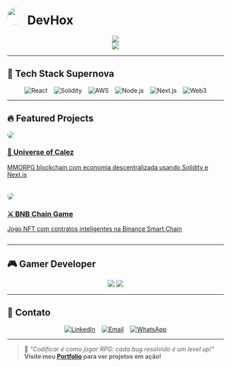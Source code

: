 # <img src="https://avatars.githubusercontent.com/u/1234567?v=4" width="40" style="border-radius: 50%"/> **DevHox**  
<p align="center">
  <a href="https://github.com/DevHoxx">
    <img src="https://github-readme-stats.vercel.app/api?username=DevHoxx&show_icons=true&theme=radical&include_all_commits=true&count_private=true" />
  </a>
  <br/>
  <img src="https://github-readme-streak-stats.herokuapp.com/?user=DevHoxx&theme=radical&date_format=j%e%b" />
</p>

---

## 🚀 **Tech Stack Supernova**  
<div style="display: flex; flex-wrap: wrap; gap: 15px; justify-content: center;">
  <img src="https://img.shields.io/badge/React-61DAFB?style=for-the-badge&logo=react&logoColor=black" alt="React"/>
  <img src="https://img.shields.io/badge/Solidity-363636?style=for-the-badge&logo=ethereum&logoColor=white" alt="Solidity"/>
  <img src="https://img.shields.io/badge/AWS-232F3E?style=for-the-badge&logo=amazon-aws&logoColor=white" alt="AWS"/>
  <img src="https://img.shields.io/badge/Node.js-339933?style=for-the-badge&logo=node.js&logoColor=white" alt="Node.js"/>
  <img src="https://img.shields.io/badge/Next.js-000000?style=for-the-badge&logo=next.js&logoColor=white" alt="Next.js"/>
  <img src="https://img.shields.io/badge/Web3-15A6A6?style=for-the-badge&logo=web3.js&logoColor=white" alt="Web3"/>
</div>

---

## 🔥 **Featured Projects**  
<div style="display: grid; grid-template-columns: repeat(auto-fit, minmax(300px, 1fr)); gap: 20px;">
  <div>
    <a href="https://github.com/DevHoxx/universe-of-calez---BKP">
      <img src="https://via.placeholder.com/300x150/000000/FFFFFF?text=Blockchain+Game" style="border-radius: 10px;"/>
      <h3>🌌 Universe of Calez</h3>
      <p>MMORPG blockchain com economia descentralizada usando Solidity e Next.js</p>
    </a>
  </div>
  <div>
    <a href="https://github.com/DevHoxx/smart-contract-bnb-game-web">
      <img src="https://via.placeholder.com/300x150/2962FF/FFFFFF?text=Web3+Game" style="border-radius: 10px;"/>
      <h3>⚔️ BNB Chain Game</h3>
      <p>Jogo NFT com contratos inteligentes na Binance Smart Chain</p>
    </a>
  </div>
</div>

---

## 🎮 **Gamer Developer**  
<p align="center">
  <img src="https://github-profile-summary-cards.vercel.app/api/cards/stats?username=DevHoxx&theme=radical" />
  <img src="https://github-readme-stats.vercel.app/api/wakatime?username=DevHoxx&theme=radical" />
</p>

---

## 📮 **Contato**  
<div style="display: flex; flex-wrap: wrap; gap: 15px; justify-content: center;">
  <a href="https://linkedin.com/in/astorsp">
    <img src="https://img.shields.io/badge/LinkedIn-0077B5?style=for-the-badge&logo=linkedin&logoColor=white" alt="LinkedIn"/>
  </a>
  <a href="mailto:devhox3@gmail.com">
    <img src="https://img.shields.io/badge/Email-D14836?style=for-the-badge&logo=gmail&logoColor=white" alt="Email"/>
  </a>
  <a href="https://wa.me/+5553984757279">
    <img src="https://img.shields.io/badge/WhatsApp-25D366?style=for-the-badge&logo=whatsapp&logoColor=white" alt="WhatsApp"/>
  </a>
</div>

---

> 🌟 *"Codificar é como jogar RPG: cada bug resolvido é um level up!"*  
> **Visite meu [Portfolio](https://devhox.com) para ver projetos em ação!**
